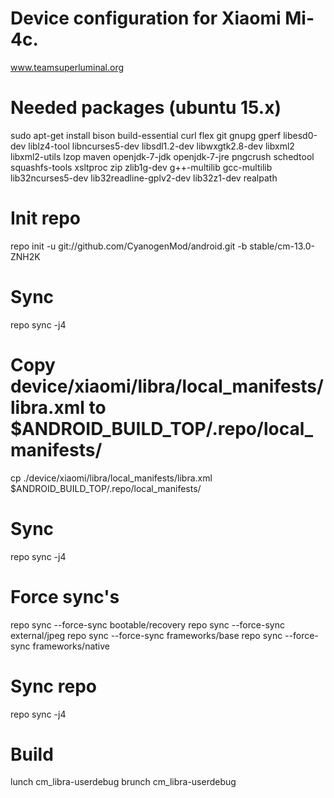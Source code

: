 Device configuration for Xiaomi Mi-4c.
=====================================

www.teamsuperluminal.org

# Needed packages (ubuntu 15.x)
sudo apt-get install bison build-essential curl flex git gnupg gperf libesd0-dev liblz4-tool libncurses5-dev libsdl1.2-dev libwxgtk2.8-dev libxml2 libxml2-utils lzop maven openjdk-7-jdk openjdk-7-jre pngcrush schedtool squashfs-tools xsltproc zip zlib1g-dev g++-multilib gcc-multilib lib32ncurses5-dev lib32readline-gplv2-dev lib32z1-dev realpath

# Init repo
repo init -u git://github.com/CyanogenMod/android.git -b stable/cm-13.0-ZNH2K

# Sync
repo sync -j4

# Copy device/xiaomi/libra/local_manifests/libra.xml to $ANDROID_BUILD_TOP/.repo/local_manifests/
cp ./device/xiaomi/libra/local_manifests/libra.xml $ANDROID_BUILD_TOP/.repo/local_manifests/

# Sync
repo sync -j4 

# Force sync's
repo sync --force-sync bootable/recovery
repo sync --force-sync external/jpeg
repo sync --force-sync frameworks/base
repo sync --force-sync frameworks/native

# Sync repo
repo sync -j4 

# Build
lunch cm_libra-userdebug
brunch cm_libra-userdebug

